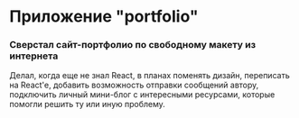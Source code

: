 # Приложение "portfolio"

### Сверстал сайт-портфолио по свободному макету из интернета

Делал, когда еще не знал React, в планах поменять дизайн, переписать на React'e,
добавить возможность отправки сообщений автору,
подключить личный мини-блог с интересными ресурсами,
которые помогли решить ту или иную проблему.

